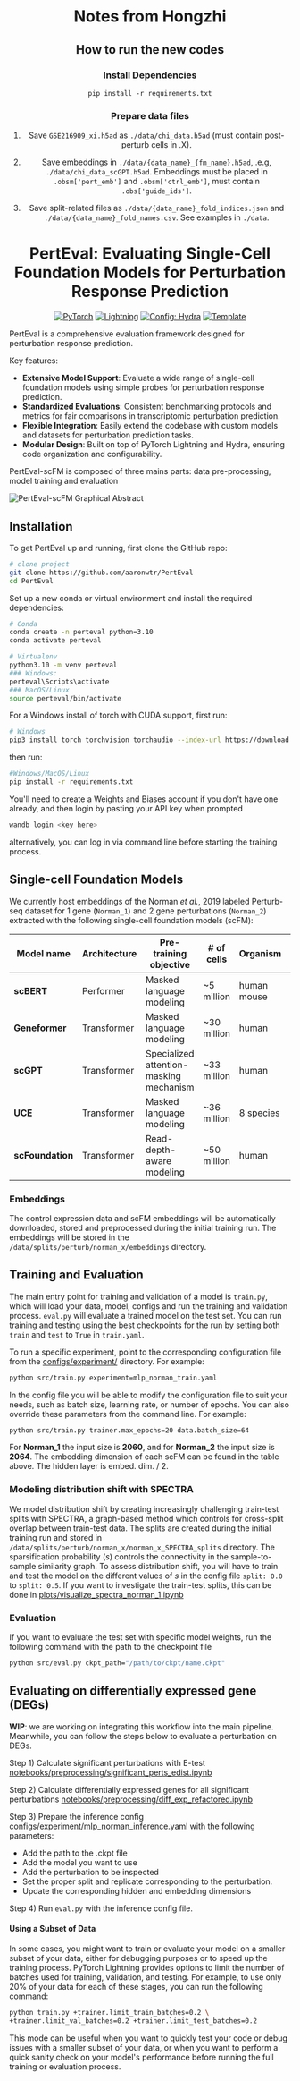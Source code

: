<div align="center">

# Notes from Hongzhi

## How to run the new codes
### Install Dependencies

`pip install -r requirements.txt`

### Prepare data files
1. Save `GSE216909_xi.h5ad` as `./data/chi_data.h5ad` (must contain post-perturb cells in .X).

1. Save embeddings in `./data/{data_name}_{fm_name}.h5ad`, .e.g, `./data/chi_data_scGPT.h5ad`. 
Embeddings must be placed in `.obsm['pert_emb']` and `.obsm['ctrl_emb']`, must contain `.obs['guide_ids']`.

1. Save split-related files as `./data/{data_name}_fold_indices.json` and `./data/{data_name}_fold_names.csv`. See examples in `./data`.

# PertEval: Evaluating Single-Cell Foundation Models for Perturbation Response Prediction

<a href="https://pytorch.org/get-started/locally/"><img alt="PyTorch" src="https://img.shields.io/badge/PyTorch-ee4c2c?logo=pytorch&logoColor=white"></a>
<a href="https://pytorchlightning.ai/"><img alt="Lightning" src="https://img.shields.io/badge/-Lightning-792ee5?logo=pytorchlightning&logoColor=white"></a>
<a href="https://hydra.cc/"><img alt="Config: Hydra" src="https://img.shields.io/badge/Config-Hydra-89b8cd"></a>
<a href="https://github.com/ashleve/lightning-hydra-template"><img alt="Template" src="https://img.shields.io/badge/-Lightning--Hydra--Template-017F2F?style=flat&logo=github&labelColor=gray"></a><br>
<!---
[![Conference](http://img.shields.io/badge/AnyConference-year-4b44ce.svg)](https://papers.nips.cc/paper/2020)
--->
</div>

PertEval is a comprehensive evaluation framework designed for perturbation response
prediction.

Key features:

- **Extensive Model Support**: Evaluate a wide range of single-cell foundation models
  using simple probes for perturbation response prediction.
- **Standardized Evaluations**: Consistent benchmarking protocols and metrics for fair
  comparisons in transcriptomic perturbation prediction.
- **Flexible Integration**: Easily extend the codebase with custom models and datasets for
  perturbation prediction tasks.
- **Modular Design**: Built on top of PyTorch Lightning and Hydra, ensuring code
  organization and configurability.

PertEval-scFM is composed of three mains parts: data pre-processing, model training and
evaluation

![PertEval-scFM Graphical Abstract](figures/PertEval-scFM.png)

## Installation

<!---
#### Pip

{ADD PIP INSTALL PerturBench}
--->

To get PertEval up and running, first clone the GitHub repo:

```bash
# clone project
git clone https://github.com/aaronwtr/PertEval
cd PertEval
```

Set up a new conda or virtual environment and install the required dependencies:

```bash
# Conda
conda create -n perteval python=3.10
conda activate perteval

# Virtualenv
python3.10 -m venv perteval
### Windows:
perteval\Scripts\activate
### MacOS/Linux
source perteval/bin/activate
```

For a Windows install of torch with CUDA support, first run: 

```bash
# Windows
pip3 install torch torchvision torchaudio --index-url https://download.pytorch.org/whl/cu118
```
then run:

```bash
#Windows/MacOS/Linux
pip install -r requirements.txt
```
You'll need to create a Weights and Biases account if you don't have one already, and then login by pasting your API key when prompted
```bash
wandb login <key here>
```
 
alternatively, you can log in via command line before starting the training process.  

## Single-cell Foundation Models

We currently host embeddings of the Norman _et al._, 2019 labeled Perturb-seq dataset 
for 1 gene (`Norman_1`) and 2 gene perturbations (`Norman_2`) 
extracted with the following single-cell foundation models (scFM):

| **Model name** | **Architecture**   | **Pre-training objective** | **# of cells**   | **Organism** | **Emb. dim.** |
|-------------------|----------------|--------------------------|------------------|--------------|--------------|
| **scBERT**            | Performer      | Masked language modeling | ~5 million  | human  mouse | 200 |
| **Geneformer**        | Transformer    | Masked language modeling | ~30 million | human        | 256          |
| **scGPT**             | Transformer | Specialized attention-masking mechanism | ~33 million | human        | 512          |
| **UCE**               | Transformer    | Masked language modeling | ~36 million | 8 species    | 1,280        |
| **scFoundation**      | Transformer    | Read-depth-aware modeling | ~50 million | human        | 3,072        |

### Embeddings

The control expression data and scFM embeddings will be automatically 
downloaded, stored and preprocessed during the initial training run. The 
embeddings will be stored in the `/data/splits/perturb/norman_x/embeddings` directory.

## Training and Evaluation

The main entry point for training and validation of a model is `train.py`, 
which will load your data, model, configs and run the training and validation process. 
`eval.py` will evaluate a trained model on the test set. You can run training and 
testing using the best checkpoints for the run by setting both `train` and `test` to 
`True` in `train.yaml`. 

To run a specific experiment, point to the corresponding configuration file from the
[configs/experiment/](configs/experiment/) directory. For example:

```bash
python src/train.py experiment=mlp_norman_train.yaml
```

In the config file you will be able to modify the configuration file to suit 
your needs, such as batch size, learning rate, or number of epochs. You can also 
override these parameters from the command line. For example:

```bash
python src/train.py trainer.max_epochs=20 data.batch_size=64
```

For **Norman_1** the input size is **2060**, and for **Norman_2** the input size 
is **2064**. The embedding dimension of each scFM can be found in the table above. 
The hidden layer is embed. dim. / 2.

### Modeling distribution shift with SPECTRA

We model distribution shift by creating increasingly challenging train-test splits with 
SPECTRA, a graph-based method which controls for cross-split overlap between 
train-test data. The splits are created during the initial training run and stored in
`/data/splits/perturb/norman_x/norman_x_SPECTRA_splits` directory. The sparsification 
probability (_s_) controls the connectivity in the sample-to-sample similarity graph. To 
assess distribution shift, you will have to train and test the model on the different 
values of _s_ in the config file `split: 0.0` to `split: 0.5`. If you want to investigate the train-test splits, this can be done in 
[plots/visualize_spectra_norman_1.ipynb](notebooks/plots/visualize_spectra_norman_1.ipynb)

### Evaluation

If you want to evaluate the test set with specific model weights, run the following 
command with the path to the checkpoint file

```bash
python src/eval.py ckpt_path="/path/to/ckpt/name.ckpt"
```

## Evaluating on differentially expressed gene (DEGs) 

**WIP**: we are working on integrating this workflow into the main pipeline. Meanwhile, 
you can follow the steps below to evaluate a perturbation on DEGs.

Step 1) Calculate significant perturbations with
E-test [notebooks/preprocessing/significant_perts_edist.ipynb](notebooks/preprocessing/significant_perts_edist.ipynb)

Step 2) Calculate differentially expressed genes for all significant
perturbations [notebooks/preprocessing/diff_exp_refactored.ipynb](notebooks/preprocessing/diff_exp_refactored.ipynb)

Step 3) Prepare the inference config [configs/experiment/mlp_norman_inference.yaml](configs/experiment/mlp_norman_inference.yaml) with the following parameters:

- Add the path to the .ckpt file
- Add the model you want to use
- Add the perturbation to be inspected
- Set the proper split and replicate corresponding to the perturbation. 
- Update the corresponding hidden and embedding dimensions

Step 4) Run `eval.py` with the inference config file.

#### Using a Subset of Data

In some cases, you might want to train or evaluate your model on a smaller subset of your
data, either for debugging purposes or to speed up the training process. PyTorch Lightning
provides options to limit the number of batches used for training, validation, and
testing. For example, to use only 20% of your data for each of these stages, you can run
the following command:

```bash
python train.py +trainer.limit_train_batches=0.2 \
+trainer.limit_val_batches=0.2 +trainer.limit_test_batches=0.2
```

This mode can be useful when you want to quickly test your code or debug issues with a
smaller subset of your data, or when you want to perform a quick sanity check on your
model's performance before running the full training or evaluation process.



